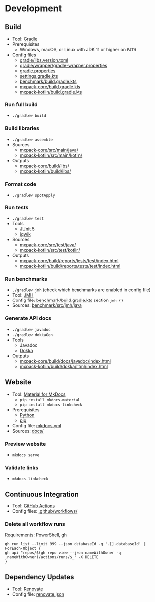 # Development

## Build

* Tool: [Gradle](https://gradle.org)
* Prerequisites
  * Windows, macOS, or Linux with JDK 11 or higher on `PATH`
* Config files
  * [gradle/libs.version.toml](gradle/libs.versions.toml)
  * [gradle/wrapper/gradle-wrapper.properties](gradle/wrapper/gradle-wrapper.properties)
  * [gradle.properties](gradle.properties)
  * [settings.gradle.kts](settings.gradle.kts)
  * [benchmark/build.gradle.kts](benchmark/build.gradle.kts)
  * [mxpack-core/build.gradle.kts](mxpack-core/build.gradle.kts)
  * [mxpack-kotlin/build.gradle.kts](mxpack-kotlin/build.gradle.kts)

### Run full build

* `./gradlew build`

### Build libraries

* `./gradlew assemble`
* Sources
  * [mxpack-core/src/main/java/](mxpack-core/src/main/java/)
  * [mxpack-kotlin/src/main/kotlin/](mxpack-kotlin/src/main/kotlin/)
* Outputs
  * [mxpack-core/build/libs/](mxpack-core/build/libs)
  * [mxpack-kotlin/build/libs/](mxpack-kotlin/build/libs)

### Format code

* `./gradlew spotApply`
  
### Run tests

* `./gradlew test`
* Tools
  * [JUnit 5](https://junit.org/junit5/)
  * [jqwik](https://jqwik.net/)
* Sources
  * [mxpack-core/src/test/java/](mxpack-core/src/test/java/)
  * [mxpack-kotlin/src/test/kotlin/](mxpack-kotlin/src/test/kotlin/)
* Outputs
  * [mxpack-core/build/reports/tests/test/index.html](mxpack-core/build/reports/tests/test/index.html)
  * [mxpack-kotlin/build/reports/tests/test/index.html](mxpack-kotlin/build/reports/tests/test/index.html)

### Run benchmarks

* `./gradlew jmh` (check which benchmarks are enabled in config file)
* Tool: [JMH](https://github.com/openjdk/jmh)
* Config file: [benchmark/build.gradle.kts](benchmark/build.gradle.kts) section `jmh {}`
* Sources: [benchmark/src/jmh/java](benchmark/src/jmh/java/)

### Generate API docs

* `./gradlew javadoc`
* `./gradlew dokkaGen`
* Tools
  * Javadoc
  * [Dokka](https://kotlinlang.org/docs/dokka-introduction.html)
* Outputs
  * [mxpack-core/build/docs/javadoc/index.html](mxpack-core/build/docs/javadoc/index.html)
  * [mxpack-kotlin/build/dokka/html/index.html](mxpack-kotlin/build/dokka/html/index.html)

## Website

* Tool: [Material for MkDocs](https://squidfunk.github.io/mkdocs-material/)
  * `pip install mkdocs-material`
  * `pip install mkdocs-linkcheck`
* Prerequisites
  * [Python](https://www.python.org/)
  * [pip](https://pip.pypa.io/en/stable/installation/)
* Config file: [mkdocs.yml](mkdocs.yml)
* Sources: [docs/](docs/)

### Preview website

* `mkdocs serve`

### Validate links

* `mkdocs-linkcheck`

## Continuous Integration

* Tool: [GitHub Actions](https://github.com/features/actions)
* Config files: [.github/workflows/](.github/workflows/)

### Delete all workflow runs

Requirements: PowerShell, gh

```shell
gh run list --limit 999 --json databaseId -q '.[].databaseId' |
ForEach-Object {
gh api "repos/$(gh repo view --json nameWithOwner -q .nameWithOwner)/actions/runs/$_" -X DELETE
}
```

## Dependency Updates

* Tool: [Renovate](https://docs.renovatebot.com/)
* Config file: [renovate.json](renovate.json)
